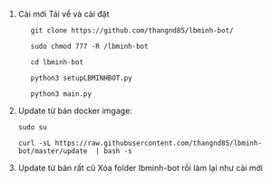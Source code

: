 1. Cài mới
Tải về và cài đặt

          git clone https://github.com/thangnd85/lbminh-bot/ 
    
          sudo chmod 777 -R /lbminh-bot 
    
          cd lbminh-bot 
    
          python3 setupLBMINHBOT.py 
    
          python3 main.py 


2. Update từ bản docker imgage: 

       sudo su 
      
       curl -sL https://raw.githubusercontent.com/thangnd85/lbminh-bot/master/update  | bash -s

3. Update từ bản rất cũ
Xóa folder lbminh-bot rồi làm lại như cài mới


